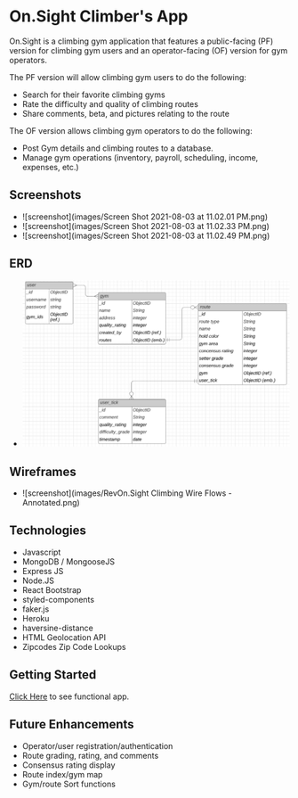# On.Sight Climber's App


On.Sight is a climbing gym application that features a public-facing (PF) version for climbing gym users and an operator-facing (OF) version for gym operators. 

The PF version will allow climbing gym users to do the following:

- Search for their favorite climbing gyms
- Rate the difficulty and quality of climbing routes 
- Share comments, beta, and pictures relating to the route
  
The OF version allows climbing gym operators to do the following:

- Post Gym details and climbing routes to a database. 
- Manage gym operations (inventory, payroll, scheduling, income, expenses, etc.) 


## Screenshots


- ![screenshot](images/Screen Shot 2021-08-03 at 11.02.01 PM.png)
- ![screenshot](images/Screen Shot 2021-08-03 at 11.02.33 PM.png)
- ![screenshot](images/Screen Shot 2021-08-03 at 11.02.49 PM.png)


## ERD


- ![screenshot](images/onsight-erd.png)


## Wireframes


- ![screenshot](images/RevOn.Sight Climbing Wire Flows - Annotated.png)


## Technologies
- Javascript
- MongoDB / MongooseJS
- Express JS
- Node.JS
- React Bootstrap
- styled-components
- faker.js
- Heroku
- haversine-distance
- HTML Geolocation API
- Zipcodes Zip Code Lookups

## Getting Started


[Click Here](https://on-sight-app-frontend.herokuapp.com/) to see functional app.


## Future Enhancements
- Operator/user registration/authentication
- Route grading, rating, and comments
- Consensus rating display
- Route index/gym map
- Gym/route Sort functions
  

